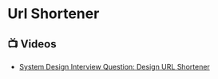 # Url Shortener

## 📺 Videos
- [System Design Interview Question: Design URL Shortener](https://www.youtube.com/watch?v=16d35un5a9Q)